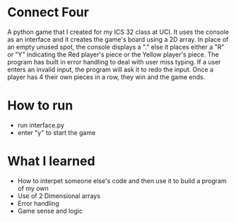 # Connect Four
A python game that I created for my ICS 32 class at UCI. It uses the console as an interface and it creates the game's board using a 2D array. In place of an empty unused spot, the console displays a "." else it places either a "R" or "Y" indicating the Red player's piece or the Yellow player's piece. The program has built in error handling to deal with user miss typing. If a user enters an invalid input, the program will ask it to redo the input. Once a player has 4 their own pieces in a row, they win and the game ends.

# How to run
  * run interface.py
  * enter "y" to start the game
  
# What I learned
  * How to interpet someone else's code and then use it to build a program of my own
  * Use of 2 Dimensional arrays
  * Error handling
  * Game sense and logic
